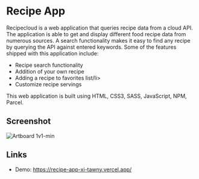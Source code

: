 <h1>Recipe App</h1>

Recipecloud is a web application that queries recipe data from a cloud API. The application is able to get and display different food recipe data from numerous sources. A search functionality makes it easy to find any recipe by querying the API against entered keywords. Some of the features shipped with this application include:

<ul>
  <li>Recipe search functionality</li>
  <li>Addition of your own recipe</li>
  <li>Adding a recipe to favorites list/li>
  <li>Customize recipe servings</li>
</ul>

This web application is built using HTML, CSS3, SASS, JavaScript, NPM, Parcel.

<h2>Screenshot</h2>

![Artboard 1v1-min](https://user-images.githubusercontent.com/64320618/209995044-c50a23d7-d52b-4c1b-a7a5-d859ae7d680c.png)

<h2>Links</h2>

<ul>
  <li>Demo: <a href="https://recipecloud.netlify.app/" target="_blank">https://recipe-app-xi-tawny.vercel.app/</a></li>
</ul>

